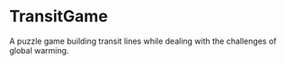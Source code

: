 # TransitGame
A puzzle game building transit lines while dealing with the challenges of global warming.

